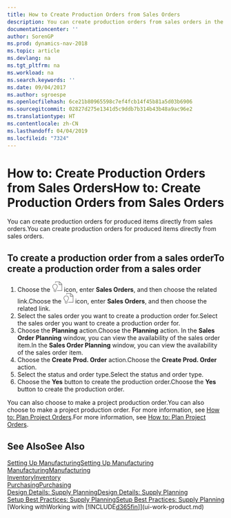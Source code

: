 ```yaml
---
title: How to Create Production Orders from Sales Orders
description: You can create production orders from sales orders in the Sales & Marketing department.
documentationcenter: ''
author: SorenGP
ms.prod: dynamics-nav-2018
ms.topic: article
ms.devlang: na
ms.tgt_pltfrm: na
ms.workload: na
ms.search.keywords: ''
ms.date: 09/04/2017
ms.author: sgroespe
ms.openlocfilehash: 6ce21b80965598c7ef4fcb14f45b81a5d03b6906
ms.sourcegitcommit: 02827d275e1341d5c9ddb7b314b43b48a9ac96e2
ms.translationtype: HT
ms.contentlocale: zh-CN
ms.lasthandoff: 04/04/2019
ms.locfileid: "7324"
---
```

# <a name="how-to-create-production-orders-from-sales-orders"></a><span data-ttu-id="7def0-103">How to: Create Production Orders from Sales Orders</span><span class="sxs-lookup"><span data-stu-id="7def0-103">How to: Create Production Orders from Sales Orders</span></span>
<span data-ttu-id="7def0-104">You can create production orders for produced items directly from sales orders.</span><span class="sxs-lookup"><span data-stu-id="7def0-104">You can create production orders for produced items directly from sales orders.</span></span>  

## <a name="to-create-a-production-order-from-a-sales-order"></a><span data-ttu-id="7def0-105">To create a production order from a sales order</span><span class="sxs-lookup"><span data-stu-id="7def0-105">To create a production order from a sales order</span></span>  

1.  <span data-ttu-id="7def0-106">Choose the ![Search for Page or Report](media/ui-search/search_small.png "Search for Page or Report icon") icon, enter **Sales Orders**, and then choose the related link.</span><span class="sxs-lookup"><span data-stu-id="7def0-106">Choose the ![Search for Page or Report](media/ui-search/search_small.png "Search for Page or Report icon") icon, enter **Sales Orders**, and then choose the related link.</span></span>  
2.  <span data-ttu-id="7def0-107">Select the sales order you want to create a production order for.</span><span class="sxs-lookup"><span data-stu-id="7def0-107">Select the sales order you want to create a production order for.</span></span>  
3.  <span data-ttu-id="7def0-108">Choose the **Planning** action.</span><span class="sxs-lookup"><span data-stu-id="7def0-108">Choose the **Planning** action.</span></span> <span data-ttu-id="7def0-109">In the **Sales Order Planning** window, you can view the availability of the sales order item.</span><span class="sxs-lookup"><span data-stu-id="7def0-109">In the **Sales Order Planning** window, you can view the availability of the sales order item.</span></span>  
4.  <span data-ttu-id="7def0-110">Choose the **Create Prod. Order** action.</span><span class="sxs-lookup"><span data-stu-id="7def0-110">Choose the **Create Prod. Order** action.</span></span>  
5.  <span data-ttu-id="7def0-111">Select the status and order type.</span><span class="sxs-lookup"><span data-stu-id="7def0-111">Select the status and order type.</span></span>  
6.  <span data-ttu-id="7def0-112">Choose the **Yes** button to create the production order.</span><span class="sxs-lookup"><span data-stu-id="7def0-112">Choose the **Yes** button to create the production order.</span></span>

<span data-ttu-id="7def0-113">You can also choose to make a project production order.</span><span class="sxs-lookup"><span data-stu-id="7def0-113">You can also choose to make a project production order.</span></span> <span data-ttu-id="7def0-114">For more information, see [How to: Plan Project Orders](production-how-to-plan-project-orders.md).</span><span class="sxs-lookup"><span data-stu-id="7def0-114">For more information, see [How to: Plan Project Orders](production-how-to-plan-project-orders.md).</span></span>   

## <a name="see-also"></a><span data-ttu-id="7def0-115">See Also</span><span class="sxs-lookup"><span data-stu-id="7def0-115">See Also</span></span>  
[<span data-ttu-id="7def0-116">Setting Up Manufacturing</span><span class="sxs-lookup"><span data-stu-id="7def0-116">Setting Up Manufacturing</span></span>](production-configure-production-processes.md)  
[<span data-ttu-id="7def0-117">Manufacturing</span><span class="sxs-lookup"><span data-stu-id="7def0-117">Manufacturing</span></span>](production-manage-manufacturing.md)    
[<span data-ttu-id="7def0-118">Inventory</span><span class="sxs-lookup"><span data-stu-id="7def0-118">Inventory</span></span>](inventory-manage-inventory.md)  
[<span data-ttu-id="7def0-119">Purchasing</span><span class="sxs-lookup"><span data-stu-id="7def0-119">Purchasing</span></span>](purchasing-manage-purchasing.md)  
[<span data-ttu-id="7def0-120">Design Details: Supply Planning</span><span class="sxs-lookup"><span data-stu-id="7def0-120">Design Details: Supply Planning</span></span>](design-details-supply-planning.md)   
[<span data-ttu-id="7def0-121">Setup Best Practices: Supply Planning</span><span class="sxs-lookup"><span data-stu-id="7def0-121">Setup Best Practices: Supply Planning</span></span>](setup-best-practices-supply-planning.md)  
[<span data-ttu-id="7def0-122">Working with</span><span class="sxs-lookup"><span data-stu-id="7def0-122">Working with</span></span> [!INCLUDE[d365fin](includes/d365fin_md.md)]](ui-work-product.md)
